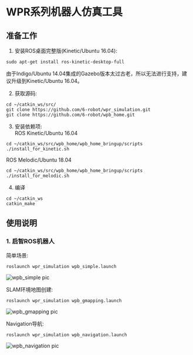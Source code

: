 # WPR系列机器人仿真工具

## 准备工作

1. 安装ROS桌面完整版(Kinetic/Ubuntu 16.04):
```
sudo apt-get install ros-kinetic-desktop-full
```
由于Indigo/Ubuntu 14.04集成的Gazebo版本太过古老，所以无法进行支持，建议升级到Kinetic/Ubuntu 16.04。

2. 获取源码:
```
cd ~/catkin_ws/src/
git clone https://github.com/6-robot/wpr_simulation.git
git clone https://github.com/6-robot/wpb_home.git
```
3. 安装依赖项:  
ROS Kinetic/Ubuntu 16.04
```
cd ~/catkin_ws/src/wpb_home/wpb_home_bringup/scripts
./install_for_kinetic.sh
```
  ROS Melodic/Ubuntu 18.04
```
cd ~/catkin_ws/src/wpb_home/wpb_home_bringup/scripts
./install_for_melodic.sh
```
4. 编译
```
cd ~/catkin_ws
catkin_make
```

## 使用说明

### 1. 启智ROS机器人
简单场景:
```
roslaunch wpr_simulation wpb_simple.launch
```
![wpb_simple pic](https://user-images.githubusercontent.com/17635413/82132384-cc705000-9811-11ea-89ee-20a4fb938f80.png)

SLAM环境地图创建:
```
roslaunch wpr_simulation wpb_gmapping.launch
```
![wpb_gmapping pic](https://user-images.githubusercontent.com/17635413/82132405-fa559480-9811-11ea-9b32-bd096e844d2b.png)

Navigation导航:
```
roslaunch wpr_simulation wpb_navigation.launch
```
![wpb_navigation pic](https://user-images.githubusercontent.com/17635413/82132412-093c4700-9812-11ea-959a-f40f1be40cab.png)